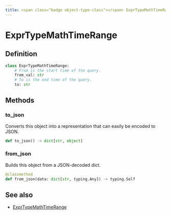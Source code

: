 ```yaml
---
title: <span class="badge object-type-class"></span> ExprTypeMathTimeRange
---
```

# <span class="badge object-type-class"></span> ExprTypeMathTimeRange

## Definition

```python
class ExprTypeMathTimeRange:
    # From is the start time of the query.
    from_val: str
    # To is the end time of the query.
    to: str
```
## Methods

### <span class="badge object-method"></span> to_json

Converts this object into a representation that can easily be encoded to JSON.

```python
def to_json() -> dict[str, object]
```

### <span class="badge object-method"></span> from_json

Builds this object from a JSON-decoded dict.

```python
@classmethod
def from_json(data: dict[str, typing.Any]) -> typing.Self
```

## See also

 * <span class="badge builder"></span> [ExprTypeMathTimeRange](./builder-ExprTypeMathTimeRange.md)
